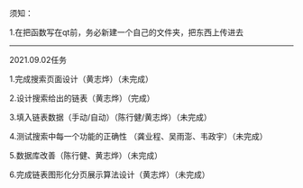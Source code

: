 须知：

1.在把函数写在qt前，务必新建一个自己的文件夹，把东西上传进去

------------------------------------------------------
2021.09.02任务

1.完成搜索页面设计（黄志烨）（未完成）

2.设计搜索给出的链表（黄志烨）（完成）

3.填入链表数据（手动/自动）（陈行健/黄志烨）（未完成）

4.测试搜索中每一个功能的正确性 （龚业程、吴雨澎、韦政宇）（未完成）

5.数据库改善（陈行健、黄志烨）（未完成）

6.完成链表图形化分页展示算法设计（黄志烨）（未完成）
